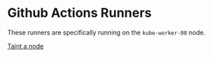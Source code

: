 # Github Actions Runners

These runners are specifically running on the `kube-worker-08` node.

[Taint a node](../../kubernetes/README.md#tainting-a-node)
